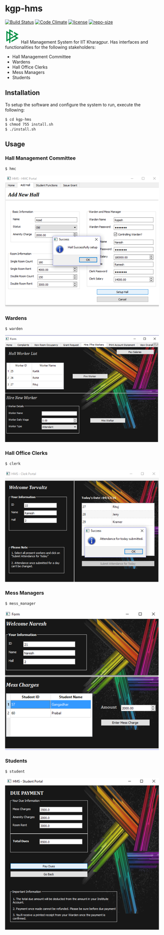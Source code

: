 # kgp-hms

[![Build Status](https://travis-ci.org/madhav-datt/kgp-hms.svg?branch=master)](https://travis-ci.org/madhav-datt/kgp-hms)
[![Code Climate](https://codeclimate.com/github/madhav-datt/kgp-hms/badges/gpa.svg)](https://codeclimate.com/github/madhav-datt/kgp-hms)
[![license](https://img.shields.io/github/license/mashape/apistatus.svg?maxAge=2592000)]()
[![repo-size](https://reposs.herokuapp.com/?path=madhav-datt/kgp-hms)](https://reposs.herokuapp.com/?path=madhav-datt/kgp-hms)

<img src="https://github.com/madhav-datt/kgp-hms/blob/master/src/ui/resources/logo2.png" width="48">  Hall Management System for IIT Kharagpur. Has interfaces and functionalities for the following stakeholders:

* Hall Management Committee
* Wardens
* Hall Office Clerks
* Mess Managers
* Students

## Installation

To setup the software and configure the system to run, execute the following:

    $ cd kgp-hms
    $ chmod 755 install.sh
    $ ./install.sh
    
## Usage

### Hall Management Committee

    $ hmc

![hmc example screen](https://github.com/madhav-datt/kgp-hms/blob/master/src/ui/resources/hms.png)

### Wardens

    $ warden

![warden example screen](https://github.com/madhav-datt/kgp-hms/blob/master/src/ui/resources/warden.png)

### Hall Office Clerks

    $ clerk

![clerk example screen](https://github.com/madhav-datt/kgp-hms/blob/master/src/ui/resources/clerk.png)

### Mess Managers

    $ mess_manager

![mess manager example screen](https://github.com/madhav-datt/kgp-hms/blob/master/src/ui/resources/mess_manager.png)

### Students

    $ student

![student example screen](https://github.com/madhav-datt/kgp-hms/blob/master/src/ui/resources/student.png)
